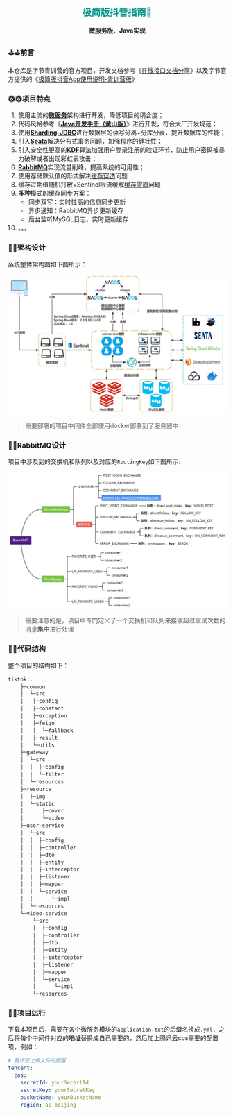 <h2 align="center" style="color:#009688;font-weight: 800">极简版抖音指南🧭</h2>

<p align="center">
	<strong>微服务版、Java实现</strong>
</p>

### ⛳⛳前言

本仓库是字节青训营的官方项目，开发文档参考《[在线接口文档分享](https://apifox.com/apidoc/shared-7b33652d-6080-41bb-a70e-7a165d55daae)》以及字节官方提供的《[极简版抖音App使用说明-青训营版](https://bytedance.larkoffice.com/docs/doccnM9KkBAdyDhg8qaeGlIz7S7)》

### :sun_with_face::sun_with_face:项目特点

1. 使用主流的[**微服务**](https://spring.io/projects/spring-cloud)架构进行开发，降低项目的耦合度；
2. 代码风格参考《[**Java开发手册（黄山版）**](https://github.com/alibaba/p3c/blob/master/Java%E5%BC%80%E5%8F%91%E6%89%8B%E5%86%8C(%E9%BB%84%E5%B1%B1%E7%89%88).pdf)》进行开发，符合大厂开发规范；
3. 使用[**Sharding-JDBC**](https://shardingsphere.apache.org/document/4.1.0/cn/manual/sharding-jdbc/)进行数据层的读写分离+分库分表，提升数据库的性能；
4. 引入[**Seata**](https://seata.apache.org/zh-cn/)解决分布式事务问题，加强程序的健壮性；
5. 引入安全性更高的[**KDF**](https://mp.weixin.qq.com/s/TcGnktKbZK9hrvNvvO7kgQ)算法加强用户登录注册的验证环节，防止用户密码被暴力破解或者出现彩虹表攻击；
6. [**RabbitMQ**](https://www.rabbitmq.com/)实现流量削峰，提高系统的可用性；
7. 使用存储默认值的形式解决[缓存穿透](https://xiaolincoding.com/redis/cluster/cache_problem.html#%E7%BC%93%E5%AD%98%E7%A9%BF%E9%80%8F)问题
8. 缓存过期值随机打散+Sentinel限流缓解[缓存雪崩](https://xiaolincoding.com/redis/cluster/cache_problem.html#%E7%BC%93%E5%AD%98%E9%9B%AA%E5%B4%A9)问题
9. **多种**模式的缓存同步方案：
   - 同步双写：实时性高的信息同步更新
   - 异步通知：RabbitMQ异步更新缓存
   - 后台监听MySQL日志，实时更新缓存
10. 。。。

### :memo::memo:架构设计

系统整体架构图如下图所示：

<img src="./resource/img/framework.jpg" alt="framework" style="zoom:80%;" />

> 需要部署的项目中间件全部使用docker部署到了服务器中

### :rabbit::rabbit:RabbitMQ设计

项目中涉及到的交换机和队列以及对应的`RoutingKey`如下图所示:

<img src="./resource/img/RabbitMQ.jpg" alt="framework" style="zoom:80%;" />

> 需要注意的是，项目中专门定义了一个交换机和队列来接收超过重试次数的消息**集中**进行处理

### :bug::bug:代码结构

整个项目的结构如下：

```sh
tiktok:.
    ├─common
    │  └─src
    │   ├─config
    │   ├─constant
    │   ├─exception
    │   ├─feign
    │   │  └─fallback
    │   ├─result
    │   └─utils
    ├─gateway
    │  └─src
    │  │  ├─config
    │  │  └─filter
    │  └─resources
    ├─resource
    │  ├─img
    │  └─static
    │      ├─cover
    │      └─video
    ├─user-service
    │  └─src
    │  │  ├─config
    │  │  ├─controller
    │  │  ├─dto
    │  │  ├─entity
    │  │  ├─interceptor
    │  │  ├─listener
    │  │  ├─mapper
    │  │  └─service
    │  │      └─impl
    │  └─resources
    └─video-service
        └─src
        │  ├─config
        │  ├─controller
        │  ├─dto
        │  ├─entity
        │  ├─interceptor
        │  ├─listener
        │  ├─mapper
        │  └─service
        │      └─impl
        └─resources
```

### :runner::runner:项目运行

下载本项目后，需要在各个微服务模块的`application.txt`的后缀名换成`.yml`，之后将每个中间件对应的**地址**替换成自己需要的，然后加上腾讯云cos需要的配置项，例如：

```yml
# 腾讯云上传文件的配置
tencent:
  cos:
    secretId: yourSecertId
    secretKey: yourSecretKey
    bucketName: yourBucketName
    region: ap-beijing
```

